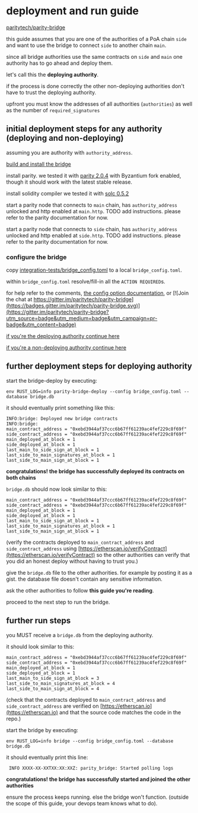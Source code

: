 # deployment and run guide

[paritytech/parity-bridge](https://github.com/paritytech/parity-bridge)

this guide assumes that you are one of the authorities of
a PoA chain `side` and want to use the bridge to connect
`side` to another chain `main`.

since all bridge authorities use the same contracts on `side` and `main`
one authority has to go ahead and deploy them.

let's call this the **deploying authority**.

if the process is done correctly the other non-deploying authorities don't have to trust
the deploying authority.

upfront you must know the addresses of all authorities (`authorities`)
as well as the number of `required_signatures`

## initial deployment steps for any authority (deploying and non-deploying)

assuming you are authority with `authority_address`.

[build and install the bridge](https://github.com/paritytech/parity-bridge/#build)

install parity.
we tested it with [parity 2.0.4](https://github.com/paritytech/parity/releases/tag/v2.0.4) with Byzantium fork
enabled, though it should work with the latest stable release.

install solidity compiler
we tested it with [solc 0.5.2](https://github.com/ethereum/solidity/releases/tag/v0.5.2)

start a parity node that connects to `main` chain, has `authority_address` unlocked
and http enabled at `main.http`. TODO add instructions. please refer to
the parity documentation for now.

start a parity node that connects to `side` chain, has `authority_address` unlocked
and http enabled at `side.http`. TODO add instructions. please refer to
the parity documentation for now.

### configure the bridge

copy [integration-tests/bridge_config.toml](https://github.com/paritytech/parity-bridge/blob/master/integration-tests/bridge_config.toml)
to a local `bridge_config.toml`.

within `bridge_config.toml` resolve/fill-in all the `ACTION REQUIRED`s.

for help refer to the comments, [the config option documentation](https://github.com/paritytech/parity-bridge/#configuration),
or [![Join the chat at https://gitter.im/paritytech/parity-bridge](https://badges.gitter.im/paritytech/parity-bridge.svg)](https://gitter.im/paritytech/parity-bridge?utm_source=badge&utm_medium=badge&utm_campaign=pr-badge&utm_content=badge)

[if you're the deploying authority continue here](#further-deployment-steps-for-deploying-authority)

[if you're a non-deploying authority continue here](#further-run-steps)

## further deployment steps for deploying authority

start the bridge-deploy by executing:

```
env RUST_LOG=info parity-bridge-deploy --config bridge_config.toml --database bridge.db
```

it should eventually print something like this:

```
INFO:bridge: Deployed new bridge contracts
INFO:bridge:
main_contract_address = "0xebd3944af37ccc6b67ff61239ac4fef229c8f69f"
side_contract_address = "0xebd3944af37ccc6b67ff61239ac4fef229c8f69f"
main_deployed_at_block = 1
side_deployed_at_block = 1
last_main_to_side_sign_at_block = 1
last_side_to_main_signatures_at_block = 1
last_side_to_main_sign_at_block = 1
```

**congratulations! the bridge has successfully deployed its contracts on both chains**

`bridge.db` should now look similar to this:

```
main_contract_address = "0xebd3944af37ccc6b67ff61239ac4fef229c8f69f"
side_contract_address = "0xebd3944af37ccc6b67ff61239ac4fef229c8f69f"
main_deployed_at_block = 1
side_deployed_at_block = 1
last_main_to_side_sign_at_block = 1
last_side_to_main_signatures_at_block = 1
last_side_to_main_sign_at_block = 1
```

(verify the contracts deployed to `main_contract_address` and
`side_contract_address` using
[https://etherscan.io/verifyContract](https://etherscan.io/verifyContract) so the other authorities
can verify that you did an honest deploy without having to trust you.)

give the `bridge.db` file to the other authorities.
for example by posting it as a gist.
the database file doesn't contain any sensitive information.

ask the other authorities to follow **this guide you're reading**.

proceed to the next step to run the bridge.

## further run steps

you MUST receive a `bridge.db` from the deploying authority.

it should look similar to this:

```
main_contract_address = "0xebd3944af37ccc6b67ff61239ac4fef229c8f69f"
side_contract_address = "0xebd3944af37ccc6b67ff61239ac4fef229c8f69f"
main_deployed_at_block = 1
side_deployed_at_block = 1
last_main_to_side_sign_at_block = 3
last_side_to_main_signatures_at_block = 4
last_side_to_main_sign_at_block = 4
```

(check that the contracts deployed to
`main_contract_address` and `side_contract_address` are
verified on [https://etherscan.io](https://etherscan.io) and that the source code matches
the code in the repo.)

start the bridge by executing:

```
env RUST_LOG=info bridge --config bridge_config.toml --database bridge.db
```

it should eventually print this line:

```
 INFO XXXX-XX-XXTXX:XX:XXZ: parity_bridge: Started polling logs
```

**congratulations! the bridge has successfully started and joined the other authorities**

ensure the process keeps running. else the bridge won't function.
(outside the scope of this guide, your devops team knows what to do).
